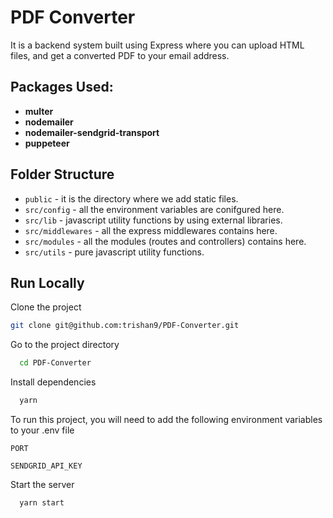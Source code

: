# PDF Converter
 It is a backend system built using Express where you can upload HTML files, and get a converted PDF to your email address.

## Packages Used:
- **multer**
- **nodemailer**
- **nodemailer-sendgrid-transport**
- **puppeteer**

## Folder Structure
 - `public` - it is the directory where we add static files.
 - `src/config` - all the environment variables are conifgured here.
 - `src/lib` - javascript utility functions by using external libraries.
 - `src/middlewares` - all the express middlewares contains here.
 - `src/modules` - all the modules (routes and controllers) contains here.
 - `src/utils` - pure javascript utility functions.

## Run Locally

Clone the project

```bash
git clone git@github.com:trishan9/PDF-Converter.git
```

Go to the project directory

```bash
  cd PDF-Converter
```

Install dependencies

```bash
  yarn
```

To run this project, you will need to add the following environment variables to your .env file

`PORT`

`SENDGRID_API_KEY`


Start the server

```bash
  yarn start
```